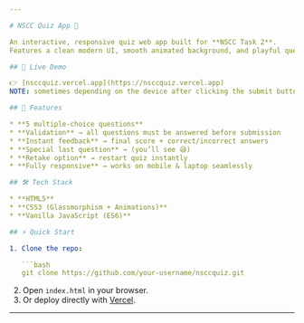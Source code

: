```yaml
---

# NSCC Quiz App 🎯

An interactive, responsive quiz web app built for **NSCC Task 2**.
Features a clean modern UI, smooth animated background, and playful question design.

## 🚀 Live Demo

👉 [nsccquiz.vercel.app](https://nsccquiz.vercel.app)
NOTE: sometimes depending on the device after clicking the submit button, you may need to scroll down to view the score, as auto scroll might not work 

## 📌 Features

* **5 multiple-choice questions**
* **Validation** → all questions must be answered before submission
* **Instant feedback** → final score + correct/incorrect answers
* **Special last question** → (you’ll see 😅)
* **Retake option** → restart quiz instantly
* **Fully responsive** → works on mobile & laptop seamlessly

## 🛠️ Tech Stack

* **HTML5**
* **CSS3 (Glassmorphism + Animations)**
* **Vanilla JavaScript (ES6)**

## ⚡ Quick Start

1. Clone the repo:

   ```bash
   git clone https://github.com/your-username/nsccquiz.git
   ```
2. Open `index.html` in your browser.
3. Or deploy directly with [Vercel](https://vercel.com).

---
```

